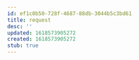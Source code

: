 ```yaml
---
id: ef1c0b50-728f-4687-88db-3044b5c3bd61
title: request
desc: ''
updated: 1618573905272
created: 1618573905272
stub: true
---
```


